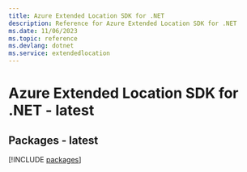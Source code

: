 ```yaml
---
title: Azure Extended Location SDK for .NET
description: Reference for Azure Extended Location SDK for .NET
ms.date: 11/06/2023
ms.topic: reference
ms.devlang: dotnet
ms.service: extendedlocation
---
```

# Azure Extended Location SDK for .NET - latest
## Packages - latest
[!INCLUDE [packages](extended-location-index.md)]